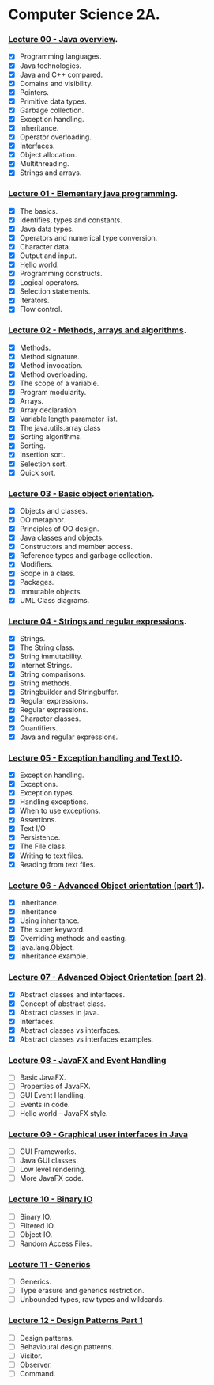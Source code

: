 # Computer Science 2A.

### [Lecture 00 - Java overview](https://github.com/Tombstone01/Java/blob/master/slides/ACSSE_CSC2A_2019_Lecture00.pdf).

* [x] Programming languages.
* [x] Java technologies.
* [x] Java and C++ compared.
* [x] Domains and visibility.
* [x] Pointers.
* [x] Primitive data types.
* [x] Garbage collection.
* [x] Exception handling.
* [x] Inheritance.
* [x] Operator overloading.
* [x] Interfaces.
* [x] Object allocation.
* [x] Multithreading.
* [x] Strings and arrays.

### [Lecture 01 - Elementary java programming](https://github.com/Tombstone01/Java/blob/master/slides/ACSSE_CSC2A_2019_Lecture01.pdf).

* [x] The basics.
* [x] Identifies, types and constants.
* [x] Java data types.
* [x] Operators and numerical type conversion.
* [x] Character data.
* [x] Output and input.
* [x] Hello world.
* [x] Programming constructs.
* [x] Logical operators.
* [x] Selection statements.
* [x] Iterators.
* [x] Flow control.

### [Lecture 02 - Methods, arrays and algorithms](https://github.com/Tombstone01/Java/blob/master/slides/ACSSE_CSC2A_2019_Lecture02.pdf).

* [x] Methods.
* [x] Method signature.
* [x] Method invocation.
* [x] Method overloading.
* [x] The scope of a variable.
* [x] Program modularity.
* [x] Arrays.
* [x] Array declaration.
* [x] Variable length parameter list.
* [x] The java.utils.array class
* [x] Sorting algorithms.
* [x] Sorting.
* [x] Insertion sort.
* [x] Selection sort.
* [x] Quick sort.

### [Lecture 03 - Basic object orientation](https://github.com/Tombstone01/Java/blob/master/slides/ACSSE_CSC2A_2019_Lecture03.pdf).

* [x] Objects and classes.
* [x] OO metaphor.
* [x] Principles of OO design.
* [x] Java classes and objects.
* [x] Constructors and member access.
* [x] Reference types and garbage collection.
* [x] Modifiers.
* [x] Scope in a class.
* [x] Packages.
* [x] Immutable objects.
* [x] UML Class diagrams.

### [Lecture 04 - Strings and regular expressions](https://github.com/Tombstone01/Java/blob/master/slides/ACSSE_CSC2A_2019_Lecture04.pdf).

* [x] Strings.
* [x] The String class.
* [x] String immutability.
* [x] Internet Strings.
* [x] String comparisons.
* [x] String methods.
* [x] Stringbuilder and Stringbuffer.
* [x] Regular expressions.
* [x] Regular expressions.
* [x] Character classes.
* [x] Quantifiers.
* [x] Java and regular expressions.

### [Lecture 05 - Exception handling and Text IO](https://github.com/Tombstone01/Java/blob/master/slides/ACSSE_CSC2A_2019_Lecture05.pdf).

* [x] Exception handling.
* [x] Exceptions.
* [x] Exception types.
* [x] Handling exceptions.
* [x] When to use exceptions.
* [x] Assertions.
* [x] Text I/O
* [x] Persistence.
* [x] The File class.
* [x] Writing to text files.
* [x] Reading from text files.

### [Lecture 06 - Advanced Object orientation (part 1)](https://github.com/Tombstone01/Java/blob/master/slides/ACSSE_CSC2A_2019_Lecture06.pdf).

* [x] Inheritance.
* [x] Inheritance 
* [x] Using inheritance.
* [x] The super keyword.
* [x] Overriding methods and casting.
* [x] java.lang.Object.
* [x] Inheritance example.

### [Lecture 07 - Advanced Object Orientation (part 2)](https://github.com/Tombstone01/Java/blob/master/slides/ACSSE_CSC2A_2019_Lecture07.pdf).

* [x] Abstract classes and interfaces.
* [x] Concept of abstract class.
* [x] Abstract classes in java.
* [x] Interfaces.
* [x] Abstract classes vs interfaces.
* [x] Abstract classes vs interfaces examples.

### [Lecture 08 - JavaFX and Event Handling](https://github.com/Tombstone01/Computer-Science/blob/master/slides/ACSSE_CSC2A_2019_Lecture08.pdf)

* [ ] Basic JavaFX.
* [ ] Properties of JavaFX.
* [ ] GUI Event Handling.
* [ ] Events in code.
* [ ] Hello world - JavaFX style.

### [Lecture 09 - Graphical user interfaces in Java](https://github.com/Tombstone01/Introduction-to-java-programming/blob/master/slides/ACSSE_CSC2A_2019_Lecture09.pdf)

* [ ] GUI Frameworks.
* [ ] Java GUI classes.
* [ ] Low level rendering.
* [ ] More JavaFX code.

### [Lecture 10 - Binary IO](https://github.com/Tombstone01/Introduction-to-java-programming/blob/master/slides/ACSSE_CSC2A_2019_Lecture10.pdf)

 * [ ] Binary IO.
 * [ ] Filtered IO.
 * [ ] Object IO.
 * [ ] Random Access Files.

### [Lecture 11 - Generics](https://github.com/Tombstone01/Introduction-to-java-programming/blob/master/slides/ACSSE_CSC2A_2019_Lecture11.pdf)

* [ ] Generics.
* [ ] Type erasure and generics restriction.
* [ ] Unbounded types, raw types and wildcards.

### [Lecture 12 - Design Patterns Part 1](https://github.com/Tombstone01/Introduction-to-java-programming/blob/master/slides/ACSSE_CSC2A_2019_Lecture12.pdf)

* [ ] Design patterns.
* [ ] Behavioural design patterns.
* [ ] Visitor.
* [ ] Observer.
* [ ] Command.
